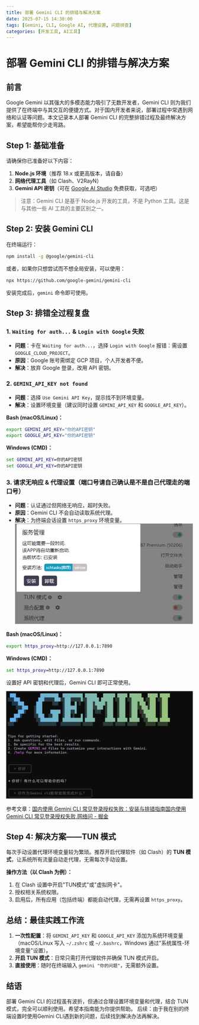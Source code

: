 ```yaml
---
title: 部署 Gemini CLI 的排错与解决方案
date: 2025-07-15 14:30:00
tags: [Gemini, CLI, Google AI, 代理设置, 问题排查]
categories: [开发工具, AI工具]
---
```


# 部署 Gemini CLI 的排错与解决方案

## 前言

Google Gemini 以其强大的多模态能力吸引了无数开发者，Gemini CLI 则为我们提供了在终端中与其交互的便捷方式。对于国内开发者来说，部署过程中常遇到网络和认证等问题。本文记录本人部署 Gemini CLI 的完整排错过程及最终解决方案，希望能帮你少走弯路。

## Step 1: 基础准备

请确保你已准备好以下内容：

1. **Node.js 环境**（推荐 18.x 或更高版本，请自备）
2. **网络代理工具**（如 Clash、V2RayN）
3. **Gemini API 密钥**（可在 [Google AI Studio](https://ai.google.dev/) 免费获取，可选吧）

> 注意：Gemini CLI 是基于 Node.js 开发的工具，不是 Python 工具。这是与其他一些 AI 工具的主要区别之一。

## Step 2: 安装 Gemini CLI

在终端运行：

```bash
npm install -g @google/gemini-cli
```

或者，如果你只想尝试而不想全局安装，可以使用：

```bash
npx https://github.com/google-gemini/gemini-cli
```

安装完成后，`gemini` 命令即可使用。

## Step 3: 排错全过程复盘

### 1. `Waiting for auth...` & `Login with Google` 失败

- **问题**：卡在 `Waiting for auth...`，选择 `Login with Google` 报错：需设置 `GOOGLE_CLOUD_PROJECT`。
- **原因**：Google 账号需绑定 GCP 项目，个人开发者不便。
- **解决**：放弃 Google 登录，改用 API 密钥。

### 2. `GEMINI_API_KEY not found`

- **问题**：选择 `Use Gemini API Key`，提示找不到环境变量。
- **解决**：设置环境变量（建议同时设置 `GEMINI_API_KEY` 和 `GOOGLE_API_KEY`）。

**Bash (macOS/Linux)：**

```bash
export GEMINI_API_KEY="你的API密钥"
export GOOGLE_API_KEY="你的API密钥"
```

**Windows (CMD)：**

```cmd
set GEMINI_API_KEY=你的API密钥
set GOOGLE_API_KEY=你的API密钥
```

### 3. 请求无响应 & 代理设置（端口号请自己确认是不是自己代理走的端口号）

- **问题**：认证通过但网络无响应，超时失败。
- **原因**：Gemini CLI 不会自动读取系统代理。
- **解决**：为终端会话设置 `https_proxy` 环境变量。
 ![代理 示例](https://raw.githubusercontent.com/Changhuaishui/chenji/main/source/_posts/image/%E4%B8%AA%E4%BA%BA%E4%BD%BF%E7%94%A8%E9%83%A8%E7%BD%B2Gemini-cli%E5%BF%83%E5%BE%97/%E4%BB%A3%E7%90%86TUN%E6%A8%A1%E5%BC%8F.png)

**Bash (macOS/Linux)：**

```bash
export https_proxy=http://127.0.0.1:7890
```

**Windows (CMD)：**

```cmd
set https_proxy=http://127.0.0.1:7890
```

设置好 API 密钥和代理后，Gemini CLI 即可正常使用。

![Gemini CLI 使用示例](https://raw.githubusercontent.com/Changhuaishui/chenji/main/source/_posts/image/%E4%B8%AA%E4%BA%BA%E4%BD%BF%E7%94%A8%E9%83%A8%E7%BD%B2Gemini-cli%E5%BF%83%E5%BE%97/GEMINI.png)

参考文章：[国内使用 Gemini CLI 常见登录授权失败：安装与排错指南国内使用 Gemini CLI 常见登录授权失败,网络问 - 掘金](https://juejin.cn/post/7520139212605128714)

## Step 4: 解决方案——TUN 模式

每次手动设置代理环境变量较为繁琐。推荐开启代理软件（如 Clash）的 **TUN 模式**，让系统所有流量自动走代理，无需每次手动设置。

**操作方法（以 Clash 为例）：**

1. 在 Clash 设置中开启"TUN模式"或"虚拟网卡"。
2. 授权相关系统权限。
3. 启用后，所有应用（包括终端）都能自动代理，无需再设置 `https_proxy`。

## 总结：最佳实践工作流

1. **一次性配置**：将 `GEMINI_API_KEY` 和 `GOOGLE_API_KEY` 添加为系统环境变量（macOS/Linux 写入 `~/.zshrc` 或 `~/.bashrc`，Windows 通过"系统属性-环境变量"设置）。
2. **开启 TUN 模式**：日常只需打开代理软件并确保 TUN 模式开启。
3. **直接使用**：随时在终端输入 `gemini "你的问题"`，无需额外设置。

## 结语

部署 Gemini CLI 的过程虽有波折，但通过合理设置环境变量和代理，结合 TUN 模式，完全可以顺利使用。希望本指南能为你提供帮助。
后续：由于我在别的终端设置时使用Gemini CLI遇到新的问题，后续找到解决办法再解决。
